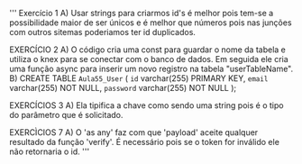 '''
Exercício 1
A) Usar strings para criarmos id's é melhor pois tem-se a possibilidade maior de ser únicos 
   e é melhor que números pois nas junções com outros sitemas poderiamos ter id duplicados.

EXERCÍCIO 2
A) O código cria uma const para guardar o nome da tabela e utiliza o knex para se conectar com o
   banco de dados. Em seguida ele cria uma função async para inserir um novo registro na tabela
   "userTableName".
B) CREATE TABLE `Aula55_User` (
  `id` varchar(255) PRIMARY KEY,
  `email` varchar(255) NOT NULL,
  `password` varchar(255) NOT NULL
  );

EXERCÍCIOS 3
A) Ela tipifica a chave como sendo uma string pois é o tipo do parâmetro que é solicitado.

EXERCÌCIOS 7
A) O 'as any' faz com que 'payload' aceite qualquer resultado da função 'verify'. É necessário
   pois se o token for inválido ele não retornaria o id.
'''